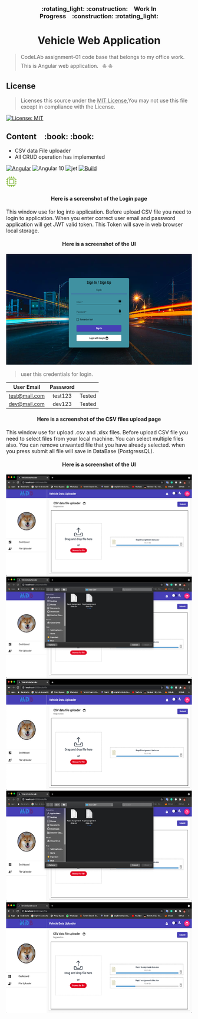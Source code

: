 <h3 align="center">:rotating_light: :construction:&ensp;&ensp;Work In Progress&ensp;&ensp;:construction: :rotating_light:</h3>
<h1 align="center">Vehicle Web Application</h1>

> CodeLAb assignment-01 code base that belongs to my office work. This is Angular web application. &ensp;:boat: :boat:

<h2>License</h2>

> Licenses this source under the <u>MIT License</u>,You may not use this file except in compliance with the License.
<!-- Badges -->
<p align="left">
  <a href="LICENSE.md">
    <img src="https://img.shields.io/badge/License-MIT-blue.svg" alt="License: MIT" height="18">
  </a>
</p>

<h2>Content&ensp;&ensp;:book: :book:</h2>

<ul>
    <li>CSV data File uploader</li>
    <li>All CRUD operation has implemented</li>
</ul>

[![Angular](https://img.shields.io/badge/Angular-11-red)](https://angular.io/)
<img src="https://angular.io/assets/images/logos/angular/angular.svg" alt="Angular 10" height="27">
<img src="https://jwt.io/img/pic_logo.svg" alt="jet" height="27">
[![Build](https://img.shields.io/badge/Build-Passed-green)](https://angular.io/)

<img src="https://raw.githubusercontent.com/acervenky/animated-github-badges/master/assets/devbadge.gif" alt="Passed" height="28">

<h4 align="center">Here is a screenshot of the Login page</h4>

<P> This window use for log into application. Before upload CSV file you need to login to application. When you enter correct user email and password application will get JWT valid token. This Token will save in web browser local storage. </P>

<h4 align="center">Here is a screenshot of the UI</h4>
<!-- image -->
<p align="center">
  <img src="./assest/login.png" alt="App Screenshots" height="300" width="600">
</p>

> user this credentials for login.

| User Email    | Password      | 	 |
| ------------- |:-------------:| -----: |
| test@mail.com | test123	| Tested |
| dev@mail.com 	| dev123	| Tested |

<h4 align="center">Here is a screenshot of the CSV files upload page</h4>

<P> This window use for upload .csv and .xlsx files. Before upload CSV file you need to select files from your local machine. You can select multiple files also. You can remove unwanted file that you have already selected. when you press submit all file will save in DataBase (PostgressQL). </P>

<h4 align="center">Here is a screenshot of the UI</h4>

[![img1](./assest/fil2.png)](https://angular.io/)
[![img1](./assest/fil1.png)](https://angular.io/)
<img src="./assest/fil2.png" alt="App Screenshots" height="300" width="600">
<img src="./assest/fil1.png" alt="App Screenshots" height="300" width="600">
<img src="./assest/fil3.png" alt="App Screenshots" height="300" width="600">
